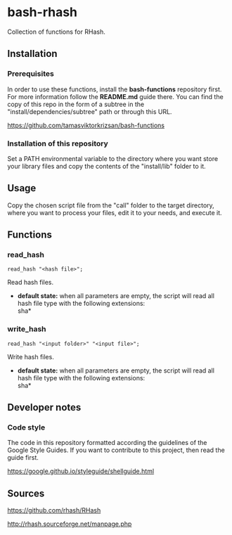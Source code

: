 # bash-rhash
Collection of functions for RHash.

## Installation

### Prerequisites

In order to use these functions, install the **bash-functions** repository first.
For more information follow the **README.md** guide there.
You can find the copy of this repo in the form of a subtree in the "install/dependencies/subtree"
path or through this URL.

https://github.com/tamasviktorkrizsan/bash-functions


### Installation of this repository

Set a PATH environmental variable to the directory where you want store your library
files and copy the contents of the "install/lib" folder to it.


## Usage

Copy the chosen script file from the "call" folder to the target directory,
where you want to process your files, edit it to your needs, and execute it.


## Functions

### read_hash

`read_hash "<hash file>";`

Read hash files.

- **default state:** when all parameters are empty, the script
will read all hash file type with the following extensions:  
sha*


### write_hash

`read_hash "<input folder>" "<input file>";`

Write hash files.

- **default state:** when all parameters are empty, the script
will read all hash file type with the following extensions:  
sha*


## Developer notes

### Code style

The code in this repository formatted according the guidelines of the Google Style Guides.
If you want to contribute to this project, then read the guide first.

https://google.github.io/styleguide/shellguide.html


## Sources

https://github.com/rhash/RHash

http://rhash.sourceforge.net/manpage.php
